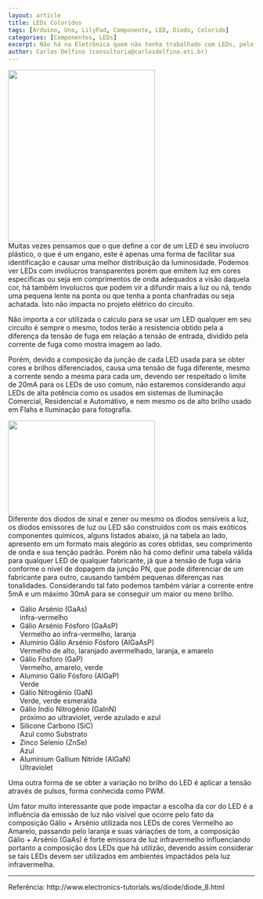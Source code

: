 ```yaml
---
layout: article
title: LEDs Coloridos
tags: [Arduino, Uno, LilyPad, Componente, LED, Diodo, Colorido]
categories: [Componentes, LEDs]
excerpt: Não há na Eletrônica quem não tenha trabalhado com LEDs, pelo menos 9 em 10 circuitos usam pelo menos um LED para algum tipo de sinalização, e predominancia é da cor vermelha, porém há alguma diferença a ser observado no trato das demais cores ou intencidade de brilho. 
author: Carlos Delfino (consultoria@carlosdelfino.eti.br)
---
```

<div class="imageBox" id="right">
<a rel="lightbox" title="Bordado com LilyPad" href="/images/componentes/LEDs/calculo.jpg">
<img src="/images/componentes/LEDs/calculo-thumb.jpg" width="300" height="350" />
</a>
</div>
Muitas vezes pensamos que o que define a cor de um LED é seu involucro plástico, o que é um engano, este é apenas
uma forma de facilitar sua identificação e causar uma melhor distribuição da luminosidade. Podemos ver LEDs com 
invólucros transparentes porém que emitem luz em cores especificas ou seja em comprimentos de onda adequados a 
visão daquela cor, há também involucros que podem vir a difundir mais a luz ou nã, tendo uma pequena lente na ponta 
ou que tenha a ponta chanfradas ou seja achatada. Isto não impacta no projeto elétrico do circuito.

Não importa a cor utilizada o calculo para se usar um LED qualquer em seu circuito é sempre o mesmo, todos terão
a resistencia obtido pela a diferença da tensão de fuga em relação a tensão de entrada, dividido pela corrente de 
fuga como mostra imagem ao lado.

Porém, devido a composição da junção de cada LED usada para se obter cores e brilhos diferenciados, causa uma tensão 
de fuga diferente, mesmo a corrente sendo a mesma para cada um, devendo ser respeitado o limite de 20mA 
para os LEDs de uso comum, não estaremos considerando aqui LEDs de alta potência como os usados em sistemas de 
Iluminação Comercial, Residencial e Automátivo, e nem mesmo os de alto brilho usado em Flahs e Iluminação para 
fotografia.

<div class="imageBox" id="left">
<a rel="lightbox" title="Bordado com LilyPad" href="/images/componentes/LEDs/Valores_Tipicos.jpg">
<img src="/images/componentes/LEDs/Valores_Tipicos-thumb.jpg" width="300" height="192" />
</a>
</div>
Diferente dos diodos de sinal e zener ou mesmo os diodos sensíveis a luz, os diodos emissores de luz ou LED
são construidos com os mais exóticos componentes químicos, alguns listados abaixo, já na tabela ao lado, apresento
em um formato mais alegório as cores obtidas, seu comprimento de onda e sua tenção padrão. Porém não há como 
definir uma tabela válida para qualquer LED de qualquer fabricante, já que a tensão de fuga vária conforme o
nível de dopagem da junção PN, que pode diferenciar de um fabricante para outro, causando também pequenas
diferenças nas tonalidades. Considerando tal fato podemos também váriar a corrente entre 5mA e um máximo 30mA para
se conseguir um maior ou meno brilho.

 * Gálio Arsénio (GaAs) <br />
   infra-vermelho
 * Gálio Arsénio Fósforo (GaAsP) <br />
   Vermelho ao infra-vermelho, laranja
 * Aluminio Gálio Arsénio Fósforo (AlGaAsP) <br />
   Vermelho de alto, laranjado avermelhado, laranja, e amarelo
 * Gálio Fósforo (GaP) <br />
   Vermelho, amarelo, verde
 * Aluminio Gálio Fósforo (AlGaP) <br />
   Verde
 * Gálio Nitrogênio (GaN) <br />
   Verde, verde esmeralda
 * Gálio Indio Nitrogênio (GaInN) <br />
   próximo ao ultraviolet, verde azulado e azul
 * Silicone Carbono (SiC) <br />
   Azul como Substrato
 * Zinco Selenio (ZnSe) <br />
   Azul
 * Aluminium Gallium Nitride (AlGaN) <br />
   Ultraviolet

Uma outra forma de se obter a variação no brilho do LED é aplicar a tensão através de pulsos, forma conhecida como 
PWM.

Um fator muito interessante que pode impactar a escolha da cor do LED é a influência da emissão de luz não visível
que ocorre pelo fato da composição Gálio + Arsénio utilizada nos LEDs de cores Vermelho ao Amarelo, passando pelo 
laranja e suas váriações de tom, a composição Gálio + Arsénio (GaAs) é forte emissora de luz infravermelho
influenciando portanto a composição dos LEDs que há utilizão, devendo assim considerar se tais LEDs devem ser 
utilizados em ambientes impactádos pela luz infravermelha.

<hr />
Referência: http://www.electronics-tutorials.ws/diode/diode_8.html